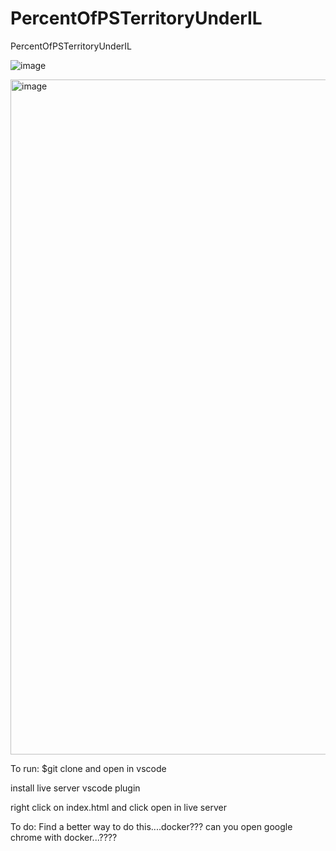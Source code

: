 # PercentOfPSTerritoryUnderIL
PercentOfPSTerritoryUnderIL

![image](https://github.com/akademsubotnik/PercentOfPSTerritoryUnderIL/assets/44036625/18553914-53cf-40a9-8073-66fef966b38a)

<img width="1080" alt="image" src="https://github.com/akademsubotnik/PercentOfPSTerritoryUnderIL/assets/44036625/8d64d464-11f5-4e2e-91d7-bcea31919937">

To run:
  $git clone and open in vscode
  
  install live server vscode plugin
  
  right click on index.html and click open in live server



To do:
  Find a better way to do this....docker??? can you open google chrome with docker...????
